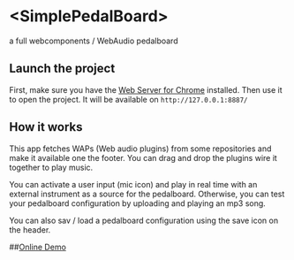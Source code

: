 # \<SimplePedalBoard\>

a full webcomponents / WebAudio pedalboard

## Launch the project

First, make sure you have the [Web Server for Chrome](https://chrome.google.com/webstore/detail/web-server-for-chrome/ofhbbkphhbklhfoeikjpcbhemlocgigb) installed. Then use it to open the project. It will be available on `http://127.0.0.1:8887/`

## How it works

This app fetches WAPs (Web audio plugins) from some repositories and make it available one the footer. You can drag and drop the plugins wire it together to play music.

You can activate a user input (mic icon) and play in real time with an external instrument as a source for the pedalboard. Otherwise, you can test your pedalboard configuration by uploading and playing an mp3 song.

You can also sav / load  a  pedalboard configuration using the save icon on the header.

##[Online Demo](https://wasabi.i3s.unice.fr/dynamicPedalboard/)
